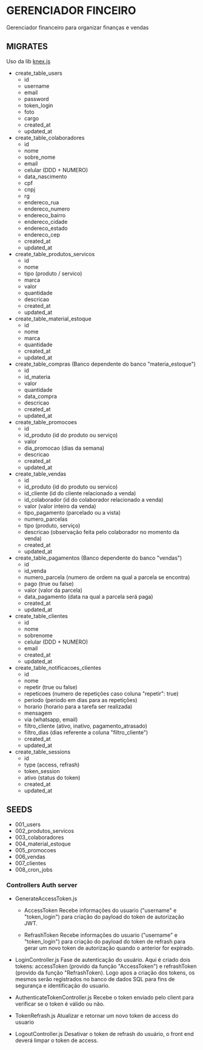 # GERENCIADOR FINCEIRO

Gerenciador financeiro para organizar finanças e vendas

## MIGRATES

Uso da lib [knex.js](http://knexjs.org)

- create_table_users
    - id
    - username
    - email
    - password
    - token_login
    - foto
    - cargo
    - created_at
    - updated_at
- create_table_colaboradores
    - id
    - nome
    - sobre_nome
    - email
    - celular (DDD + NUMERO)
    - data_nascimento
    - cpf
    - cnpj
    - rg
    - endereco_rua
    - endereco_numero
    - endereco_bairro
    - endereco_cidade
    - endereco_estado
    - endereco_cep
    - created_at
    - updated_at
- create_table_produtos_servicos
    - id
    - nome
    - tipo (produto / servico)
    - marca
    - valor
    - quantidade
    - descricao
    - created_at
    - updated_at
- create_table_material_estoque
    - id
    - nome
    - marca
    - quantidade
    - created_at
    - updated_at
- create_table_compras (Banco dependente do banco "materia_estoque")
    - id
    - id_materia
    - valor
    - quantidade
    - data_compra
    - descricao
    - created_at
    - updated_at
- create_table_promocoes
    - id
    - id_produto (id do produto ou serviço)
    - valor
    - dia_promocao (dias da semana)
    - descricao
    - created_at
    - updated_at
- create_table_vendas
    - id
    - id_produto (id do produto ou servico)
    - id_cliente (id do cliente relacionado a venda)
    - id_colaborador (id do colaborador relacionado a venda)
    - valor (valor inteiro da venda)
    - tipo_pagamento (parcelado ou a vista)
    - numero_parcelas
    - tipo (produto, serviço)
    - descricao (observação feita pelo colaborador no momento da venda)
    - created_at
    - updated_at
- create_table_pagamentos (Banco dependente do banco "vendas")
    - id
    - id_venda
    - numero_parcela (numero de ordem na qual a parcela se encontra)
    - pago (true ou false)
    - valor (valor da parcela)
    - data_pagamento (data na qual a parcela será paga)
    - created_at
    - updated_at
- create_table_clientes
    - id
    - nome
    - sobrenome
    - celular (DDD + NUMERO)
    - email
    - created_at
    - updated_at
- create_table_notificacoes_clientes
    - id
    - nome 
    - repetir (true ou false)
    - repeticoes (numero de repetições caso coluna "repetir": true)
    - periodo (periodo em dias para as repetições)
    - horario (horario para a tarefa ser realizada)
    - mensagem
    - via (whatsapp, email)
    - filtro_cliente (ativo, inativo, pagamento_atrasado)
    - filtro_dias (dias referente a coluna "filtro_cliente")
    - created_at
    - updated_at
- create_table_sessions
    - id
    - type (access, refrash) 
    - token_session
    - ativo (status do token)
    - created_at
    - updated_at

## SEEDS
- 001_users
- 002_produtos_servicos
- 003_colaboradores
- 004_material_estoque
- 005_promocoes
- 006_vendas
- 007_clientes
- 008_cron_jobs


### Controllers Auth server
- GenerateAccessToken.js
    - AccessToken
    Recebe informações do usuario ("username" e "token_login") para criação do payload do token de autorização JWT.

    - RefrashToken
    Recebe informações do usuario ("username" e "token_login") para criação do payload do token de refrash para gerar um novo token de autorização quando o anterior for expirado.

- LoginController.js
Fase de autenticação do usuário. Aqui é criado dois tokens: accessToken (provido da função "AccessToken") e refrashToken (provido da função "RefrashToken). Logo apos a criação dos tokens, os mesmos serão registrados no banco de dados SQL para fins de segurança e identificação do usuario.

- AuthenticateTokenController.js
Recebe o token enviado pelo client para verificar se o token é válido ou não. 

- TokenRefrash.js
Atualizar e retornar um novo token de access do usuario

- LogoutController.js
Desativar o token de refrash do usuário, o front end deverá limpar o token de access.